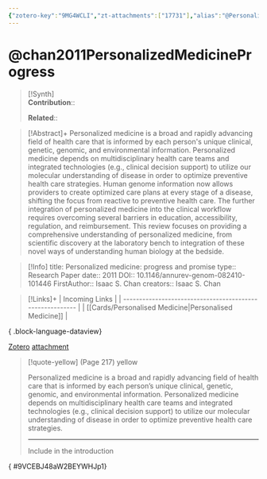 ```yaml
---
{"zotero-key":"9MG4WCLI","zt-attachments":["17731"],"alias":"@Personalized medicine, @Personalized medicine: progress and promise","keywords":["Humans","Precision Medicine","Disease","Genetic Predisposition to Disease","Genome","Human","Pharmacogenetics","Preventive Medicine"],"FirstAuthor":"[[ Isaac S. Chan]]","tags":["source/researchpaper"],"dg-publish":true,"permalink":"/sources/research-papers/chan2011-personalized-medicine-progress/","dgPassFrontmatter":true}
---
```


# @chan2011PersonalizedMedicineProgress

>[!Synth]  
>**Contribution**::  
>  
>**Related**:: 
>  

> [!Abstract]+
> Personalized medicine is a broad and rapidly advancing field of health care that is informed by each person's unique clinical, genetic, genomic, and environmental information. Personalized medicine depends on multidisciplinary health care teams and integrated technologies (e.g., clinical decision support) to utilize our molecular understanding of disease in order to optimize preventive health care strategies. Human genome information now allows providers to create optimized care plans at every stage of a disease, shifting the focus from reactive to preventive health care. The further integration of personalized medicine into the clinical workflow requires overcoming several barriers in education, accessibility, regulation, and reimbursement. This review focuses on providing a comprehensive understanding of personalized medicine, from scientific discovery at the laboratory bench to integration of these novel ways of understanding human biology at the bedside.

> [!Info]
> title: Personalized medicine: progress and promise
> type:: Research Paper 
> date:: 2011
> DOI:: 10.1146/annurev-genom-082410-101446
> FirstAuthor:: Isaac S. Chan
> creators:: Isaac S. Chan

> [!Links]+
>  | Incoming Links                                            |
> | --------------------------------------------------------- |
> | [[Cards/Personalised Medicine\|Personalised Medicine]] |
> 
{ .block-language-dataview}


[Zotero](zotero://select/library/items/9MG4WCLI) [attachment](<file:///Users/nathanmaxwell/Zotero/storage/W2BEYWHJ/Chan%20and%20Ginsburg%20-%202011%20-%20Personalized%20medicine%20progress%20and%20promise.pdf>)

> [!quote-yellow] (Page 217) yellow
> 
> Personalized medicine is a broad and rapidly advancing field of health care that is informed by each person’s unique clinical, genetic, genomic, and environmental information. Personalized medicine depends on multidisciplinary health care teams and integrated technologies (e.g., clinical decision support) to utilize our molecular understanding of disease in order to optimize preventive health care strategies.
> 
> ---
> Include in the introduction
>
{ #9VCEBJ48aW2BEYWHJp1}

